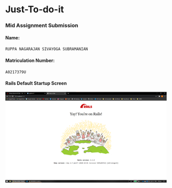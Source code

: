 # Just-To-do-it

### Mid Assignment Submission

#### Name:

```
RUPPA NAGARAJAN SIVAYOGA SUBRAMANIAN
```

#### Matriculation Number:

```
A0217379U
```

#### Rails Default Startup Screen

![Rails ScreenShot](./rails-default-startup-screen.png)
